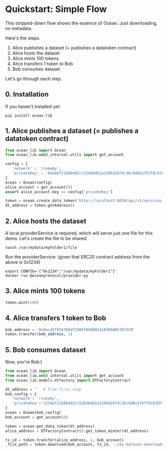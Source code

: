 # Quickstart: Simple Flow 

This stripped-down flow shows the essence of Ocean. Just downloading, no metadata.

Here's the steps.
1. Alice publishes a dataset (= publishes a datatoken contract)
1. Alice hosts the dataset
1. Alice mints 100 tokens
1. Alice transfers 1 token to Bob
1. Bob consumes dataset

Let's go through each step.

## 0. Installation

If you haven't installed yet:
```console
pip install ocean-lib
```

## 1. Alice publishes a dataset (= publishes a datatoken contract)

```python
from ocean_lib import Ocean
from ocean_lib.web3_internal.utils import get_account

config = {
   'network' : 'rinkeby',
   'privateKey' : '8da4ef21b864d2cc526dbdb2a120bd2874c36c9d0a1fb7f8c63d7f7a8b41de8f',
}
ocean = Ocean(config)
alice_account = get_account(0)
assert alice_account.key == config['privateKey']

token = ocean.create_data_token('http://localhost:8030/api/v1/services', alice_account)
dt_address = token.getAddress()
```

## 2. Alice hosts the dataset

A local providerService is required, which will serve just one file for this demo.
Let's create the file to be shared:
```
touch /var/mydata/myFolder1/file
```

Run the providerService:
(given that ERC20 contract address from the above is 0x1234)

```
export CONFIG='{"0x1234":"/var/mydata/myFolder1"}'
docker run @oceanprotocol/provider-py
```

## 3. Alice mints 100 tokens

```python
token.mint(100)
```

## 4. Alice transfers 1 token to Bob

```python
bob_address = '0x0ecd5f934768df296EfB58802418fD68B53873C0'
token.transfer(bob_address, 1)
```

## 5. Bob consumes dataset

Now, you're Bob:)

```python
from ocean_lib import Ocean
from ocean_lib.web3_internal.utils import get_account
from ocean_lib.models.dtfactory import DTFactoryContract

dt_address = ''  # From first step
bob_config = {
   'network': 'rinkeby',
   'privateKey':'1234ef21b864d2cc526dbdb2a120bd2874c36c9d0a1fb7f8c63d7f7a8b41de8f' #corresponds to bob_address 
}
ocean = Ocean(bob_config)
bob_account = get_account(0)

token = ocean.get_data_token(dt_address)
alice_address = DTFactoryContract().get_token_minter(dt_address)

tx_id = token.transfer(alice_address, 1, bob_account)
_file_path = token.download(bob_account, tx_id, '~/my-dataset-downloads')
```
